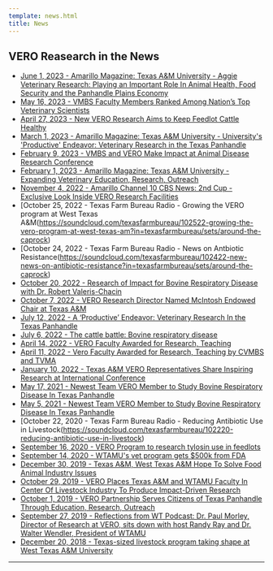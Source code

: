 ```yaml
---
template: news.html
title: News
---
```


## VERO Reasearch in the News

* [June 1, 2023 - Amarillo Magazine: Texas A&M University - Aggie Veterinary Research: Playing an Important Role In Animal Health, Food Security and the Panhandle Plains Economy](https://www.flipbookpdf.net/web/site/d715135e6ee3bcff55a651216c0bcfa07cbaed06FBP25714380.pdf.html#page/18)
* [May 16, 2023 - VMBS Faculty Members Ranked Among Nation’s Top Veterinary Scientists](https://vetmed.tamu.edu/news/internal-news/top-veterinary-scientists/)
* [April 27, 2023 - New VERO Research Aims to Keep Feedlot Cattle Healthy](https://www.myhighplains.com/news/agriculture/new-vero-research-aims-to-keep-feedlot-cattle-healthy/)
* [March 1, 2023 - Amarillo Magazine: Texas A&M University - University's 'Productive' Endeavor: Veterinary Research in the Texas Panhandle](https://www.flipbookpdf.net/web/site/6a2f9208bc48f365b200d20f8568c7714538a97bFBP25714380.pdf.html#page/9)
* [February 9, 2023 - VMBS and VERO Make Impact at Animal Disease Research Conference](https://vetmed.tamu.edu/news/internal-news/crwad-2023/)
* [February 1, 2023 - Amarillo Magazine: Texas A&M University - Expanding Veterinary Education, Research, Outreach](https://www.flipbookpdf.net/web/site/a230d1aa95f3028bac641af1999aa290ddd4d456FBP25714380.pdf.html#page/8)
* [November 4, 2022 - Amarillo Channel 10 CBS News: 2nd Cup -  Exclusive Look Inside VERO Research Facilities](https://www.newschannel10.com/video/2022/11/04/nd-cup-dr-paul-morley-exclusive-look-inside-wt-vero-facility-pt/)
* [October 25, 2022 - Texas Farm Bureau Radio - Growing the VERO program at West Texas A&M(https://soundcloud.com/texasfarmbureau/102522-growing-the-vero-program-at-west-texas-am?in=texasfarmbureau/sets/around-the-caprock)
* [October 24, 2022 - Texas Farm Bureau Radio - News on Antbiotic Resistance(https://soundcloud.com/texasfarmbureau/102422-new-news-on-antibiotic-resistance?in=texasfarmbureau/sets/around-the-caprock)
* [October 20, 2022 - Research of Impact for Bovine Respiratory Disease with Dr. Robert Valeris-Chacin](https://veterinaryvitals.buzzsprout.com/775736/11536770-research-of-impact-for-bovine-respiratory-disease-with-dr-robert-valeris-chacin)
* [October 7, 2022 - VERO Research Director Named McIntosh Endowed Chair at Texas A&M](https://vetmed.tamu.edu/news/press-releases/morley-mcintosh-chair/)
* [July 12, 2022 - A ‘Productive’ Endeavor: Veterinary Research In the Texas Panhandle](https://vetmed.tamu.edu/news/private/veterinary-research-in-the-panhandle/)
* [July 6, 2022 - The cattle battle: Bovine respiratory disease](https://www.enewscourier.com/the-cattle-battle-bovine-respiratory-disease/article_1fc0acbc-fc7b-11ec-8fc3-ef8725e51d89.html)
* [April 14, 2022 - VERO Faculty Awarded for Research, Teaching](https://www.wtamu.edu/news/2022/04/vero-faculty-awarded-for-research-teaching.html)
* [April 11, 2022 - Vero Faculty Awarded for Research, Teaching by CVMBS and TVMA](https://vetmed.tamu.edu/news/internal-news/vero-faculty-honors-awards/)
* [January 10, 2022 - Texas A&M VERO Representatives Share Inspiring Research at International Conference](https://vetmed.tamu.edu/news/press-releases/vero-research-at-crwad/)
* [May 17, 2021 - Newest Team VERO Member to Study Bovine Respiratory Disease In Texas Panhandle](https://www.wtamu.edu/news/2021/05/newest-team-vero-member-to-study-bovine-respiratory-disease-in-texas-panhandle.html)
* [May 5, 2021 - Newest Team VERO Member to Study Bovine Respiratory Disease In Texas Panhandle](https://vetmed.tamu.edu/news/press-releases/team-vero-scott/)
* [October 22, 2020 - Texas Farm Bureau Radio - Reducing Antibiotic Use in Livestock(https://soundcloud.com/texasfarmbureau/102220-reducing-antibiotic-use-in-livestock)
* [September 16, 2020 - VERO Program to research tylosin use in feedlots](https://www.feedstuffs.com/nutrition-health/vero-program-research-tylosin-use-feedlots)
* [September 14, 2020 - WTAMU's vet program gets $500k from FDA](https://abc7amarillo.com/news/local/wtamus-vet-program-gets-500k-from-fda)
* [December 30, 2019 - Texas A&M, West Texas A&M Hope To Solve Food Animal Industry Issues](https://today.tamu.edu/2019/10/30/texas-am-west-texas-am-hope-to-solve-food-animal-industry-issues/)
* [October 29, 2019 - VERO Places Texas A&M and WTAMU Faculty In Center Of Livestock Industry To Produce Impact-Driven Research](https://vetmed.tamu.edu/news/press-releases/vero-places-faculty-at-front-center-of-livestock-industry-to-produce-impact-driven-research/)
* [October 1, 2019 - VERO Partnership Serves Citizens of Texas Panhandle Through Education, Research, Outreach](https://vetmed.tamu.edu/news/press-releases/vero-partnership-between-texas-am-wtamu-serves-citizens-of-west-texas-through-education-research-outreach/)
* [September 27, 2019 - Reflections from WT Podcast: Dr. Paul Morley, Director of Research at VERO, sits down with host Randy Ray and Dr. Walter Wendler, President of WTAMU](https://soundcloud.com/user-551929025/reflections-from-wt-dr-paul-morley)
* [December 20, 2018 - Texas-sized livestock program taking shape at West Texas A&M University](https://vetmed.tamu.edu/news/press-releases/texas-sized-livestock-program-taking-shape-at-west-texas-am-university/)

  
 

---

